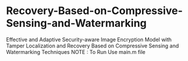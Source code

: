 # Recovery-Based-on-Compressive-Sensing-and-Watermarking
Effective and Adaptive Security-aware Image Encryption Model with Tamper Localization and Recovery Based on Compressive Sensing and  Watermarking Techniques
NOTE : To Run Use main.m file
